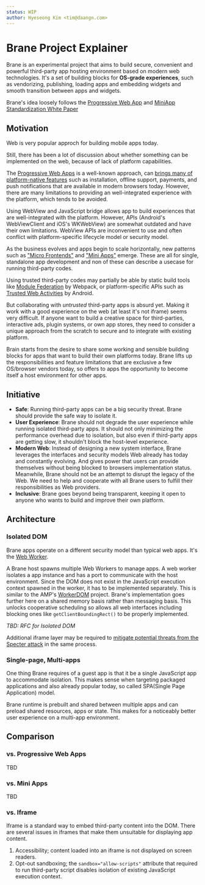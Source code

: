 ```yaml
---
status: WIP
author: Hyeseong Kim <tim@daangn.com>
---
```


# Brane Project Explainer

Brane is an experimental project that aims to build secure, convenient and powerful third-party app hosting environment based on modern web technologies. It's a set of building blocks for **OS-grade experiences**, such as vendorizing, publishing, loading apps and embedding widgets and smooth transition between apps and widgets.

Brane's idea loosely follows the [Progressive Web App](https://web.dev/progressive-web-apps/) and [MiniApp Standardization White Paper](https://www.w3.org/TR/mini-app-white-paper/)

## Motivation

Web is very popular approch for building mobile apps today.

Still, there has been a lot of discussion about whether something can be implemented on the web, because of lack of platform capabilities.

The [Progressive Web Apps](https://web.dev/progressive-web-apps/) is a well-known approach, can [brings many of platform-native features](https://whatwebcando.today/) such as installation, offline support, payments, and push notifications that are available in modern browsers today. However, there are many limitations to providing an well-integrated experience with the platform, which tends to be avoided.

Using WebView and JavaScript bridge allows app to build experiences that are well-integrated with the platform. However, APIs (Android's WebViewClient and iOS's WKWebView) are somewhat outdated and have their own limitations. WebView APIs are inconvenient to use and often conflict with platform-specific lifecycle model or security model.

As the business evolves and apps begin to scale horizontally, new patterns such as ["Micro Frontends"](https://micro-frontends.org/) and ["Mini Apps"](https://web.dev/mini-apps/) emerge. These are all for single, standalone app development and non of these can describe a usecase for running third-party codes.

Using trusted third-party codes may partially be able by static build tools like [Module Federation](https://webpack.js.org/concepts/module-federation/) by Webpack, or platform-specific APIs such as [Trusted Web Activities](https://developer.chrome.com/docs/android/trusted-web-activity/) by Android.

But collaborating with *untrusted* third-party apps is absurd yet. Making it work with a good experience on the web (at least it's not iframe) seems very difficult. If anyone want to build a creative space for third-parties, interactive ads, plugin systems, or own app stores, they need to consider a unique approach from the scratch to secure and to integrate with existing platform.

Brain starts from the desire to share some working and sensible building blocks for apps that want to build their own platforms today. Brane lifts up the responsibilities and feature limitations that are exclusive a few OS/browser vendors today, so offers to apps the opportunity to become itself a host environment for other apps.

## Initiative

- **Safe**: Running third-party apps can be a big security threat. Brane should provide the safe way to isolate it.
- **User Experience**: Brane should not degrade the user experience while running isolated third-party apps. It should not only minimizing the performance overhead due to isolation, but also even if third-party apps are getting slow, it shouldn't block the host-level experience.
- **Modern Web**: Instead of designing a new system interface, Brane leverages the interfaces and security models Web already has today and constantly evolving. And gives power that users can provide themselves without being blocked to browsers implementation status. Meanwhile, Brane should not be an attempt to disrupt the legacy of the Web. We need to help and cooperate with all Brane users to fulfill their responsibilities as Web providers.
- **Inclusive**: Brane goes beyond being transparent, keeping it open to anyone who wants to build and improve their own platform.

## Architecture

### Isolated DOM

Brane apps operate on a different security model than typical web apps. It's the [Web Worker].

A Brane host spawns multiple Web Workers to manage apps. A web worker isolates a app instance and has a port to communicate with the host environment. Since the DOM does not exist in the JavaScript execution context spawned in the worker, it has to be implemented separately. This is similar to the AMP's [WorkerDOM](https://github.com/ampproject/worker-dom) project. Brane's implementation goes further here on a shared memory basis rather than messaging basis. This unlocks cooperative scheduling so allows all web interfaces including blocking ones like `getClientBoundingRect()` to be properly implemented.

*TBD: RFC for Isolated DOM*

Additional iframe layer may be required to [mitigate potential threats from the Specter attack](https://www.w3.org/TR/post-spectre-webdev/) in the same process.

### Single-page, Multi-apps

One thing Brane requires of a guest app is that it be a single JavaScript app to accommodate isolation. This makes sense when targeting packaged applications and also already popular today, so called SPA(Single Page Application) model.

Brane runtime is prebuilt and shared between multiple apps and can preload shared resources, apps or state. This makes for a noticeably better user experience on a multi-app environment.

## Comparison

### vs. Progressive Web Apps

TBD

### vs. Mini Apps

TBD

### vs. Iframe

Iframe is a standard way to embed third-party content into the DOM. There are several issues in iframes that make them unsuitable for displaying app content.

1. Accessibility; content loaded into an iframe is not displayed on screen readers.
2. Opt-out sandboxing; the `sandbox="allow-scripts"` attribute that required to run third-party script disables isolation of existing JavaScript execution context.

[PWA]: https://web.dev/progressive-web-apps/
[Mini Apps]: https://web.dev/mini-apps/
[Web Worker]: https://html.spec.whatwg.org/multipage/#workers

